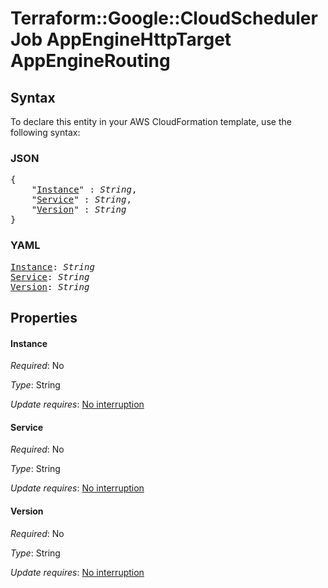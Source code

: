 # Terraform::Google::CloudSchedulerJob AppEngineHttpTarget AppEngineRouting

## Syntax

To declare this entity in your AWS CloudFormation template, use the following syntax:

### JSON

<pre>
{
    "<a href="#instance" title="Instance">Instance</a>" : <i>String</i>,
    "<a href="#service" title="Service">Service</a>" : <i>String</i>,
    "<a href="#version" title="Version">Version</a>" : <i>String</i>
}
</pre>

### YAML

<pre>
<a href="#instance" title="Instance">Instance</a>: <i>String</i>
<a href="#service" title="Service">Service</a>: <i>String</i>
<a href="#version" title="Version">Version</a>: <i>String</i>
</pre>

## Properties

#### Instance

_Required_: No

_Type_: String

_Update requires_: [No interruption](https://docs.aws.amazon.com/AWSCloudFormation/latest/UserGuide/using-cfn-updating-stacks-update-behaviors.html#update-no-interrupt)

#### Service

_Required_: No

_Type_: String

_Update requires_: [No interruption](https://docs.aws.amazon.com/AWSCloudFormation/latest/UserGuide/using-cfn-updating-stacks-update-behaviors.html#update-no-interrupt)

#### Version

_Required_: No

_Type_: String

_Update requires_: [No interruption](https://docs.aws.amazon.com/AWSCloudFormation/latest/UserGuide/using-cfn-updating-stacks-update-behaviors.html#update-no-interrupt)

